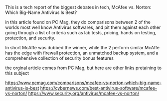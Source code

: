 This is a tech report of the biggest debates in tech, McAfee vs. Norton: Which Big-Name Antivirus Is Best?

in this article found on PC Mag, they do comparisons between 2 of the worlds most well know Antivirus softwares, and pit them against each other going through a list of criteria such as lab tests, pricing, hands on testing, protection, and security.

In short McAffe was dubbed the winner, while the 2 perform similar McAffe has the edge with firewall protection, an unmatched backup system, and a comprehensive collection of security bonus features 

the orginal article comes from PC Mag, but here are other links pretaining to this subject 

https://www.pcmag.com/comparisons/mcafee-vs-norton-which-big-name-antivirus-is-best
https://cybernews.com/best-antivirus-software/mcafee-vs-norton/
https://www.security.org/antivirus/mcafee-vs-norton/
